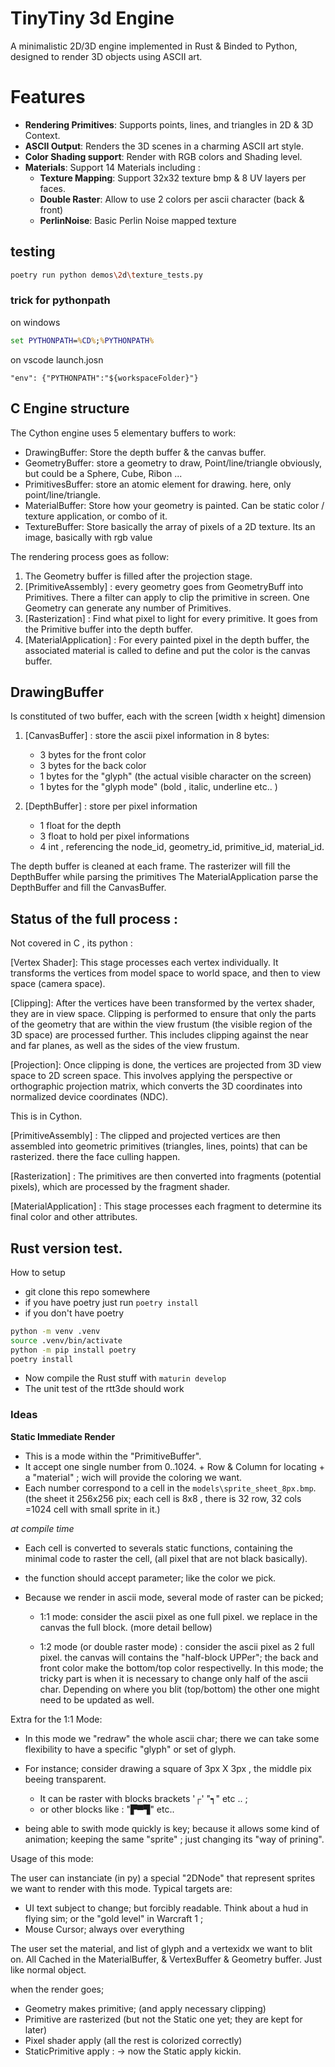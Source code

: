 

# TinyTiny 3d Engine 

A minimalistic 2D/3D engine implemented in Rust & Binded to Python, designed to render 3D objects using ASCII art.

# Features

* **Rendering Primitives**: Supports points, lines, and triangles in 2D & 3D Context.
* **ASCII Output**: Renders the 3D scenes in a charming ASCII art style.
* **Color Shading support**: Render with RGB colors and Shading level.
* **Materials**: Support 14 Materials including :
    * **Texture Mapping**: Support 32x32 texture bmp & 8 UV layers per faces. 
    * **Double Raster**: Allow to use 2 colors per ascii character (back & front)
    * **PerlinNoise**: Basic Perlin Noise mapped texture



## testing

```bash 
poetry run python demos\2d\texture_tests.py

```



### trick for pythonpath 


on windows

```bat
set PYTHONPATH=%CD%;%PYTHONPATH%
```

on vscode  launch.josn

```
"env": {"PYTHONPATH":"${workspaceFolder}"}
```



## C Engine structure 

The Cython engine uses 5 elementary buffers to work:

* DrawingBuffer: Store the depth buffer & the canvas buffer. 
* GeometryBuffer: store a geometry to draw, Point/line/triangle obviously, but could be a Sphere, Cube, Ribon ... 
* PrimitivesBuffer: store an atomic element for drawing. here, only point/line/triangle.
* MaterialBuffer: Store how your geometry is painted. Can be static color / texture application, or combo of it.   
* TextureBuffer: Store basically the array of pixels of a 2D texture. Its an image, basically with rgb value 

The rendering process goes as follow:

1. The Geometry buffer is filled after the projection stage. 
2. [PrimitiveAssembly] : every geometry goes from GeometryBuff into Primitives. There a filter can apply to clip the primitive in screen. One Geometry can generate any number of Primitives.
3. [Rasterization] : Find what pixel to light for every primitive. It goes from the Primitive buffer into the depth buffer.
4. [MaterialApplication] : For every painted pixel in the depth buffer, the associated material is called to define and put the color is the canvas buffer.


## DrawingBuffer

Is constituted of two buffer, each with the screen [width x height]  dimension

1. [CanvasBuffer] : store the ascii pixel information in 8 bytes:
    * 3 bytes for the front color
    * 3 bytes for the back color
    * 1 bytes for the "glyph"     (the actual visible character on the screen)
    * 1 bytes for the "glyph mode"   (bold , italic, underline etc.. )

2. [DepthBuffer] : store per pixel information
    * 1 float for the depth
    * 3 float to hold per pixel informations
    * 4 int  , referencing the node_id, geometry_id, primitive_id, material_id.  




The depth buffer is cleaned at each frame.
The rasterizer will fill the DepthBuffer while parsing the primitives
The MaterialApplication parse the DepthBuffer and fill the CanvasBuffer. 





## Status of the full process :

Not covered in C , its python :



[Vertex Shader]: This stage processes each vertex individually. It transforms the vertices from model space to world space, and then to view space (camera space).

[Clipping]: After the vertices have been transformed by the vertex shader, they are in view space. Clipping is performed to ensure that only the parts of the geometry that are within the view frustum (the visible region of the 3D space) are processed further. This includes clipping against the near and far planes, as well as the sides of the view frustum.

[Projection]: Once clipping is done, the vertices are projected from 3D view space to 2D screen space. This involves applying the perspective or orthographic projection matrix, which converts the 3D coordinates into normalized device coordinates (NDC).

This is in Cython.


[PrimitiveAssembly] : The clipped and projected vertices are then assembled into geometric primitives (triangles, lines, points) that can be rasterized. there the face culling happen.

[Rasterization] : The primitives are then converted into fragments (potential pixels), which are processed by the fragment shader.

[MaterialApplication] : This stage processes each fragment to determine its final color and other attributes.



## Rust version test. 

How to setup 

* git clone this repo somewhere 
* if you have poetry just run `poetry install`
* if you don't have poetry 

```bash
python -m venv .venv
source .venv/bin/activate
python -m pip install poetry 
poetry install 
```

* Now compile the Rust stuff with `maturin develop` 
* The unit test of the rtt3de should work


### Ideas 


**Static Immediate Render**

* This is a mode within the "PrimitiveBuffer". 
* It accept one single number from 0..1024. + Row & Column for locating + a "material" ; wich will provide the coloring we want. 
* Each number correspond to a cell in the `models\sprite_sheet_8px.bmp`. (the sheet it 256x256 pix;  each cell is 8x8 , there is 32 row, 32 cols =1024 cell with small sprite in it.)

*at compile time*

* Each cell is converted to severals static functions, containing the minimal code to raster the cell, (all pixel that are not black basically). 
* the function should accept parameter; like the color we pick. 

* Because we render in ascii mode, several mode of raster can be picked; 
  * 1:1 mode:    consider the ascii pixel as one full pixel. we replace in the canvas the full block. (more detail bellow)

  * 1:2 mode (or double raster mode) : consider the ascii pixel as 2 full pixel. the canvas will contains the "half-block UPPer"; the back and front color make the bottom/top color respectivelly. 
  In this mode; the tricky part is when it is necessary to change only half of the ascii char.  Depending on where you blit (top/bottom) the other one might need to be updated as well. 

   
Extra for the 1:1 Mode: 

* In this mode we "redraw" the whole ascii char; there we can take some flexibility to have a specific "glyph" or set of glyph. 
* For instance; consider drawing a square of  3px X 3px , the middle pix beeing transparent. 
    * It can be raster with blocks brackets '┌' "┑" etc ..  ; 
    * or other blocks  like : "▛▀▜" etc.. 

* being able to swith mode quickly is key; because it allows some kind of animation; keeping the same "sprite" ; just changing its "way of prining". 





Usage of this mode: 

The user can instanciate (in py) a special "2DNode" that represent sprites we want to render with this mode. Typical targets are: 

* UI text subject to change; but forcibly readable. Think about a hud in flying sim; or the "gold level" in Warcraft 1 ; 
* Mouse Cursor; always over everything





The user set the material, and list of glyph and a vertexidx we want to blit on. All Cached in the MaterialBuffer, & VertexBuffer & Geometry buffer. Just like normal object. 

when the render goes; 
* Geometry makes primitive; (and apply necessary clipping)
* Primitive are rasterized (but not the Static one yet; they are kept for later)
* Pixel shader apply (all the rest is colorized correctly)
* StaticPrimitive apply : -> now the Static apply kickin. 



